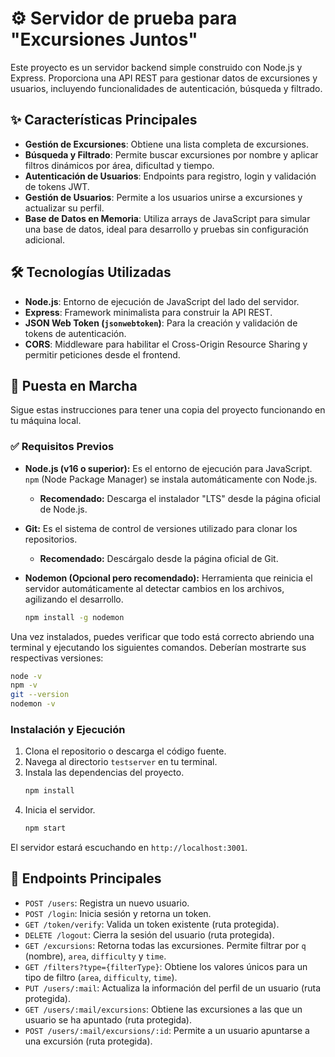 # ⚙️ Servidor de prueba para "Excursiones Juntos" 

Este proyecto es un servidor backend simple construido con Node.js y Express. Proporciona una API REST para gestionar datos de excursiones y usuarios, incluyendo funcionalidades de autenticación, búsqueda y filtrado.

## ✨ Características Principales

-   **Gestión de Excursiones**: Obtiene una lista completa de excursiones.
-   **Búsqueda y Filtrado**: Permite buscar excursiones por nombre y aplicar filtros dinámicos por área, dificultad y tiempo.
-   **Autenticación de Usuarios**: Endpoints para registro, login y validación de tokens JWT.
-   **Gestión de Usuarios**: Permite a los usuarios unirse a excursiones y actualizar su perfil.
-   **Base de Datos en Memoria**: Utiliza arrays de JavaScript para simular una base de datos, ideal para desarrollo y pruebas sin configuración adicional.

## 🛠️ Tecnologías Utilizadas

-   **Node.js**: Entorno de ejecución de JavaScript del lado del servidor.
-   **Express**: Framework minimalista para construir la API REST.
-   **JSON Web Token (`jsonwebtoken`)**: Para la creación y validación de tokens de autenticación.
-   **CORS**: Middleware para habilitar el Cross-Origin Resource Sharing y permitir peticiones desde el frontend.

## 🚀 Puesta en Marcha

Sigue estas instrucciones para tener una copia del proyecto funcionando en tu máquina local.

### ✅ Requisitos Previos
 
- **Node.js (v16 o superior):** Es el entorno de ejecución para JavaScript. `npm` (Node Package Manager) se instala automáticamente con Node.js.

  - **Recomendado:** Descarga el instalador "LTS" desde la página oficial de Node.js.

- **Git:** Es el sistema de control de versiones utilizado para clonar los repositorios.

  - **Recomendado:** Descárgalo desde la página oficial de Git.

- **Nodemon (Opcional pero recomendado):** Herramienta que reinicia el servidor automáticamente al detectar cambios en los archivos, agilizando el desarrollo.
  ```bash
  npm install -g nodemon
  ```

Una vez instalados, puedes verificar que todo está correcto abriendo una terminal y ejecutando los siguientes comandos. Deberían mostrarte sus respectivas versiones:

```bash
node -v
npm -v
git --version
nodemon -v
```

### Instalación y Ejecución

1.  Clona el repositorio o descarga el código fuente.
2.  Navega al directorio `testserver` en tu terminal.
3.  Instala las dependencias del proyecto.
    ```bash
    npm install
    ```
4.  Inicia el servidor.
    ```bash
    npm start
    ```

El servidor estará escuchando en `http://localhost:3001`.

## 🔌 Endpoints Principales

-   `POST /users`: Registra un nuevo usuario.
-   `POST /login`: Inicia sesión y retorna un token.
-   `GET /token/verify`: Valida un token existente (ruta protegida).
-   `DELETE /logout`: Cierra la sesión del usuario (ruta protegida).
-   `GET /excursions`: Retorna todas las excursiones. Permite filtrar por `q` (nombre), `area`, `difficulty` y `time`.
-   `GET /filters?type={filterType}`: Obtiene los valores únicos para un tipo de filtro (`area`, `difficulty`, `time`).
-   `PUT /users/:mail`: Actualiza la información del perfil de un usuario (ruta protegida).
-   `GET /users/:mail/excursions`: Obtiene las excursiones a las que un usuario se ha apuntado (ruta protegida).
-   `POST /users/:mail/excursions/:id`: Permite a un usuario apuntarse a una excursión (ruta protegida).
